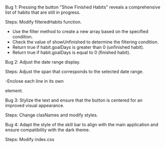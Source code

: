 Bug 1: Pressing the button "Show Finished Habits"
reveals a comprehensive list of habits that
are still in progress.

Steps: Modify filteredHabits function.

- Use the filter method to create a new 
array based on the specified condition.
- Check the value of showUnfinished to
determine the filtering condition.
- Return true if habit.goalDays is
greater than 0 (unfinished habit).
- Return true if habit.goalDays is
equal to 0 (finished habit).

Bug 2: Adjust the date range display.

Steps: Adjust the span that corresponds 
to the selected date range.

-Enclose each line in its own <div> element.

Bug 3: Stylize the text and ensure that
the button is centered for an improved
visual appearance.

Steps: Change clasNames and modify styles.

Bug 4: Adapt the style of the skill bar
to align with the main application and
ensure compatibility with the dark theme.

Steps: Modify index.css

